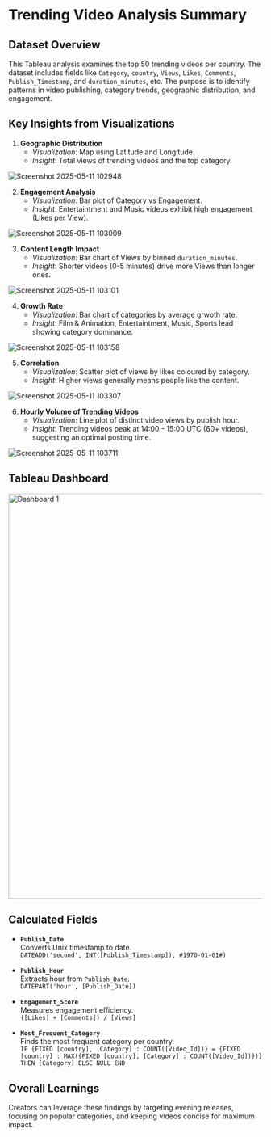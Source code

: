 # Trending Video Analysis Summary

## Dataset Overview
This Tableau analysis examines the top 50 trending videos per country. The dataset includes fields like `Category`, `country`, `Views`, `Likes`, `Comments`, `Publish_Timestamp`, and `duration_minutes`, etc. The purpose is to identify patterns in video publishing, category trends, geographic distribution, and engagement.

## Key Insights from Visualizations

1. **Geographic Distribution**  
   - *Visualization*: Map using Latitude and Longitude.  
   - *Insight*: Total views of trending videos and the top category.

  ![Screenshot 2025-05-11 102948](https://github.com/user-attachments/assets/807aec99-f77a-4a7e-ad73-91cd954a42eb)


2. **Engagement Analysis**  
   - *Visualization*: Bar plot of Category vs Engagement.  
   - *Insight*: Entertaintment and Music videos exhibit high engagement (Likes per View).

  ![Screenshot 2025-05-11 103009](https://github.com/user-attachments/assets/3c45deb7-7ed0-472d-aeef-f860c470a338)


3. **Content Length Impact**  
   - *Visualization*: Bar chart of Views by binned `duration_minutes`.  
   - *Insight*: Shorter videos (0-5 minutes) drive more Views than longer ones.

![Screenshot 2025-05-11 103101](https://github.com/user-attachments/assets/63289e6a-0e8f-4b60-bcbd-66756de716bb)

   
4. **Growth Rate**  
   - *Visualization*: Bar chart of categories by average grwoth rate.  
   - *Insight*: Film & Animation, Entertaintment, Music, Sports lead showing category dominance.

![Screenshot 2025-05-11 103158](https://github.com/user-attachments/assets/53068a11-9600-4789-b655-864bcb0dc70c)


5. **Correlation**  
   - *Visualization*: Scatter plot of views by likes coloured by category.  
   - *Insight*: Higher views generally means people like the content.
  
![Screenshot 2025-05-11 103307](https://github.com/user-attachments/assets/f1720473-7026-4af3-817e-4c3a53ec0e05)


6. **Hourly Volume of Trending Videos**  
   - *Visualization*: Line plot of distinct video views by publish hour.  
   - *Insight*: Trending videos peak at 14:00 - 15:00 UTC (60+ videos), suggesting an optimal posting time.
  
![Screenshot 2025-05-11 103711](https://github.com/user-attachments/assets/135b4c47-7542-48b9-bd4d-31314d8b038a)

## Tableau Dashboard

<img width="802" alt="Dashboard 1" src="https://github.com/user-attachments/assets/c0c2d68e-7896-47d2-9abc-acb1802a8305" />


## Calculated Fields
- **`Publish_Date`**  
  Converts Unix timestamp to date.  
  `DATEADD('second', INT([Publish_Timestamp]), #1970-01-01#)`

- **`Publish_Hour`**  
  Extracts hour from `Publish_Date`.  
  `DATEPART('hour', [Publish_Date])`

- **`Engagement_Score`**  
  Measures engagement efficiency.  
  `([Likes] + [Comments]) / [Views]`

- **`Most_Frequent_Category`**  
  Finds the most frequent category per country.\
  `IF {FIXED [country], [Category] : COUNT([Video_Id])} = {FIXED [country] : MAX({FIXED [country], [Category] : COUNT([Video_Id])})}
THEN [Category]
ELSE NULL
END` 


## Overall Learnings
Creators can leverage these findings by targeting evening releases, focusing on popular categories, and keeping videos concise for maximum impact.
